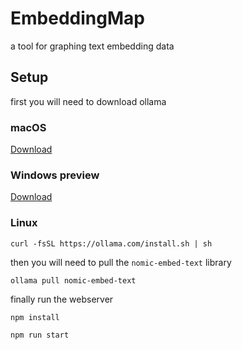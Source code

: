 # EmbeddingMap
a tool for graphing text embedding data

## Setup 
first you will need to download ollama
### macOS

[Download](https://ollama.com/download/Ollama-darwin.zip)

### Windows preview

[Download](https://ollama.com/download/OllamaSetup.exe)

### Linux

```
curl -fsSL https://ollama.com/install.sh | sh
```

then you will need to pull the `nomic-embed-text` library

```
ollama pull nomic-embed-text
```

finally run the webserver
```
npm install
```

```
npm run start
```
